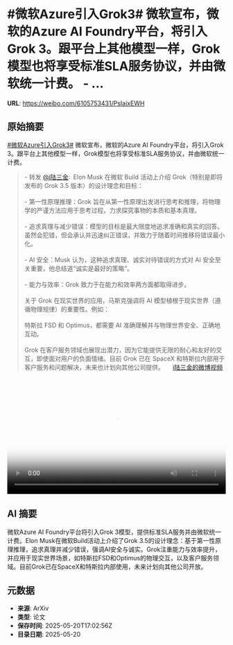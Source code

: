 # #微软Azure引入Grok3# 微软宣布，微软的Azure AI Foundry平台，将引入Grok 3。跟平台上其他模型一样，Grok模型也将享受标准SLA服务协议，并由微软统一计费。 - ...

**URL**: https://weibo.com/6105753431/PsIaixEWH

## 原始摘要

<a href="https://m.weibo.cn/search?containerid=231522type%3D1%26t%3D10%26q%3D%23%E5%BE%AE%E8%BD%AFAzure%E5%BC%95%E5%85%A5Grok3%23&amp;extparam=%23%E5%BE%AE%E8%BD%AFAzure%E5%BC%95%E5%85%A5Grok3%23" data-hide=""><span class="surl-text">#微软Azure引入Grok3#</span></a> 微软宣布，微软的Azure AI Foundry平台，将引入Grok 3。跟平台上其他模型一样，Grok模型也将享受标准SLA服务协议，并由微软统一计费。<br><blockquote> - 转发 <a href="https://weibo.com/1706699904" target="_blank">@i陆三金</a>: Elon Musk 在微软 Build 活动上介绍 Grok（特别是即将发布的 Grok 3.5 版本）的设计理念和目标：<br><br>- 第一性原理推理：Grok 旨在从第一性原理出发进行思考和推理，将物理学的严谨方法应用于思考过程，力求探究事物的本质和基本真理。<br><br>- 追求真理与减少错误：模型的目标是最大限度地追求准确和真实的回答。虽然会犯错，但会承认并迅速纠正错误，并致力于随着时间推移将错误最小化。<br><br>- AI 安全：Musk 认为，这种追求真理、诚实对待错误的方式对 AI 安全至关重要，他总结道“诚实是最好的策略”。<br><br>- 能力与效率：Grok 致力于在能力和效率两方面都取得进步。<br><br>关于 Grok 在现实世界的应用，马斯克强调将 AI 模型植根于现实世界（遵循物理规律）的重要性。例如：<br><br>特斯拉 FSD 和 Optimus，都需要 AI 准确理解并与物理世界安全、正确地互动。<br><br>Grok 在客户服务领域也展现出潜力，因为它能提供无限的耐心和友好的交互，即使面对用户的负面情绪。目前 Grok 已在 SpaceX 和特斯拉内部用于客户服务和问题解决，未来也计划向其他公司提供。 <a href="https://video.weibo.com/show?fid=1034:5168331414503456" data-hide=""><span class="url-icon"><img style="width: 1rem;height: 1rem" src="https://h5.sinaimg.cn/upload/2015/09/25/3/timeline_card_small_video_default.png" referrerpolicy="no-referrer"></span><span class="surl-text">i陆三金的微博视频</span></a></blockquote><br clear="both"><div style="clear: both"></div><video controls="controls" poster="https://tvax4.sinaimg.cn/orj480/65ba2c80ly1i1lrt6dlhlj21hc0u0dhj.jpg" style="width: 100%"><source src="https://f.video.weibocdn.com/o0/Wb14t74Hlx08oo4d5BJm01041201xwkQ0E010.mp4?label=mp4_720p&amp;template=1280x720.25.0&amp;ori=0&amp;ps=1CwnkDw1GXwCQx&amp;Expires=1747764151&amp;ssig=UCeCq8TnAE&amp;KID=unistore,video"><source src="https://f.video.weibocdn.com/o0/MbC2yp4slx08oo4cuiCk01041200MUaK0E010.mp4?label=mp4_hd&amp;template=852x480.25.0&amp;ori=0&amp;ps=1CwnkDw1GXwCQx&amp;Expires=1747764151&amp;ssig=hwYzx7Xpqg&amp;KID=unistore,video"><source src="https://f.video.weibocdn.com/o0/I33qWtK6lx08oo4co4wo01041200vEA60E010.mp4?label=mp4_ld&amp;template=640x360.25.0&amp;ori=0&amp;ps=1CwnkDw1GXwCQx&amp;Expires=1747764151&amp;ssig=%2BXqdX2RZ4O&amp;KID=unistore,video"><p>视频无法显示，请前往<a href="https://video.weibo.com/show?fid=1034%3A5168331414503456" target="_blank" rel="noopener noreferrer">微博视频</a>观看。</p></video>

## AI 摘要

微软Azure AI Foundry平台将引入Grok 3模型，提供标准SLA服务并由微软统一计费。Elon Musk在微软Build活动上介绍了Grok 3.5的设计理念：基于第一性原理推理，追求真理并减少错误，强调AI安全与诚实。Grok注重能力与效率提升，并应用于现实世界场景，如特斯拉FSD和Optimus的物理交互，以及客户服务领域。目前Grok已在SpaceX和特斯拉内部使用，未来计划向其他公司开放。

## 元数据

- **来源**: ArXiv
- **类型**: 论文
- **保存时间**: 2025-05-20T17:02:56Z
- **目录日期**: 2025-05-20
